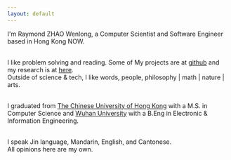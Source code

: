 ```yaml
---
layout: default
---
```

I'm Raymond ZHAO Wenlong, a Computer Scientist and Software Engineer based in Hong Kong NOW.    
<br>

I like problem solving and reading. Some of My projects are at [github](https://github.com/muyun) and my research is at [here](http://muyun.github.io/research/).  
Outside of science & tech, I like words, people, philosophy | math | nature | arts.   
<br> 

I graduated from [The Chinese University of Hong Kong](http://www.cuhk.edu.hk/english/index.html) with a M.S. in Computer Science and [Wuhan University](https://www.sciencemag.org/collections/celebrating-125-years-academic-excellence-wuhan-university-1893-2018?fbclid=IwAR0RzFSkpxaI8wk61JDnE7p6SWr7SlKXLyoFHkrg4-iqKGiRyE2gZfaGl8s) with a B.Eng in  Electronic & Information Engineering.   
<br>  
 
I speak Jin language, Mandarin, English, and Cantonese.   
All opinions here are my own.    
<br> 







